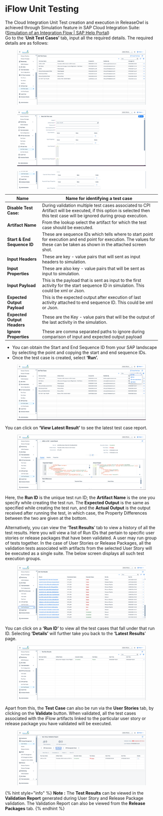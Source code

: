 # iFlow Unit Testing

The Cloud Integration Unit Test creation and execution in ReleaseOwl is achieved through Simulation feature in SAP Cloud Integration Suite: ([Simulation of an Integration Flow | SAP Help Portal](https://help.sap.com/docs/CLOUD_INTEGRATION/368c481cd6954bdfa5d0435479fd4eaf/2e2210b6db0c4fdb937b3a57d952f582.html))\
Go to the ‘**Unit Test Cases’** tab, input all the required details. The required details are as follows:

<figure><img src="../../../.gitbook/assets/image (76).png" alt=""><figcaption></figcaption></figure>

<figure><img src="../../../.gitbook/assets/image (77).png" alt=""><figcaption></figcaption></figure>

<figure><img src="../../../.gitbook/assets/image (78).png" alt=""><figcaption></figcaption></figure>

| **Name**                    | Name for identifying a test case                                                                                                                                           |
| --------------------------- | -------------------------------------------------------------------------------------------------------------------------------------------------------------------------- |
| **Disable Test Case:**      | During validation multiple test cases associated to CPI Artifact will be executed, if this option is selected then this test case will be ignored during group execution.  |
| **Artifact Name**           | From the lookup select the artifact for which the test case should be executed.                                                                                            |
| **Start & End Sequence ID** | These are sequence IDs which tells where to start point for execution and end point for execution. The values for these can be taken as shown in the attached screen shot. |
| **Input Headers**           | These are key - value pairs that will sent as input headers to simulation.                                                                                                 |
| **Input Properties**        | These are also key - value pairs that will be sent as input to simulation.                                                                                                 |
| **Input Payload**           | This is the payload that is sent as input to the first activity for the start sequence ID in simulation. This could be xml or Json.                                        |
| **Expected Output Payload** | This is the expected output after execution of last activity attached to end sequence ID. This could be xml or Json.                                                       |
| **Expected Output Headers** | These are the Key - value pairs that will be the output of the last activity in the simulation.                                                                            |
| **Ignore Properties**       | These are comma separated paths to ignore during comparison of input and expected output payload                                                                           |



* You can obtain the Start and End Sequence ID from your SAP landscape by selecting the point and copying the start and end sequence IDs.
* Once the test case is created, select **‘Run’.**

<figure><img src="../../../.gitbook/assets/image (79).png" alt=""><figcaption></figcaption></figure>

You can click on **‘View Latest Result’** to see the latest test case report.

<figure><img src="../../../.gitbook/assets/image (80).png" alt=""><figcaption></figcaption></figure>

Here, the **Run ID** is the unique test run ID; the **Artifact Name** is the one you specify while creating the test run. The **Expected Output** is the same as specified while creating the test run, and the **Actual Output** is the output received after running the test, in which case, the Property Differences between the two are given at the bottom.&#x20;

Alternatively, you can view the ‘**Test Results**’ tab to view a history of all the test results. Here you will view a list of Run IDs that pertain to specific user stories or release packages that have been validated. A user may run group of tests together. In the case of User Stories or Release Packages, all the validation tests associated with artifacts from the selected User Story will be executed as a single suite. The below screen displays all such test execution groups.

<figure><img src="../../../.gitbook/assets/image (81).png" alt=""><figcaption></figcaption></figure>

You can click on a **‘Run ID’** to view all the test cases that fall under that run ID. Selecting **‘Details’** will further take you back to the **‘Latest Results**’ page.

<figure><img src="../../../.gitbook/assets/image (82).png" alt=""><figcaption></figcaption></figure>

Apart from this, the **Test Case** can also be run via the **User Stories** tab, by clicking on the **Validate** button. When validated, all the test cases associated with the iFlow artifacts linked to the particular user story or release package you have validated will be executed.

<figure><img src="../../../.gitbook/assets/image (83).png" alt=""><figcaption></figcaption></figure>

{% hint style="info" %}
**Note :** The **Test Results** can be viewed in the **Validation Report** generated during User Story and Release Package validation. The Validation Report can also be viewed from the **Release Packages** tab.
{% endhint %}






